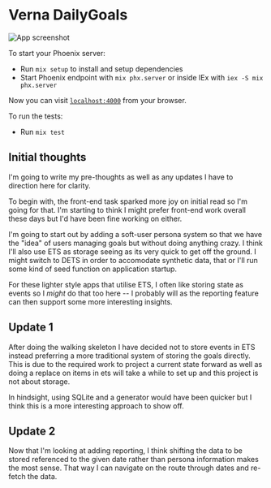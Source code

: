 # Verna DailyGoals

![App screenshot](https://github.com/nicolasdabreo/verna_daily_goals/blob/main/screenshot.png)

To start your Phoenix server:

  * Run `mix setup` to install and setup dependencies
  * Start Phoenix endpoint with `mix phx.server` or inside IEx with `iex -S mix phx.server`

Now you can visit [`localhost:4000`](http://localhost:4000) from your browser.

To run the tests:

  * Run `mix test`


## Initial thoughts

I'm going to write my pre-thoughts as well as any updates I have to direction here for clarity.

To begin with, the front-end task sparked more joy on initial read so I'm going for that. I'm starting to think I might prefer front-end work overall these days but I'd have been fine working on either.

I'm going to start out by adding a soft-user persona system so that we have the "idea" of users managing goals but without doing anything crazy. I think I'll also use ETS as storage seeing as its very quick to get off the ground. I might switch to DETS in order to accomodate synthetic data, that or I'll run some kind of seed function on application startup.

For these lighter style apps that utilise ETS, I often like storing state as events so I _might_ do that too here -- I probably will as the reporting feature can then support some more interesting insights.

## Update 1

After doing the walking skeleton I have decided not to store events in ETS instead preferring a more traditional system of storing the goals directly. This is due to the required work to project a current state forward as well as doing a replace on items in ets will take a while to set up and this project is not about storage.

In hindsight, using SQLite and a generator would have been quicker but I think this is a more interesting approach to show off.

## Update 2 

Now that I'm looking at adding reporting, I think shifting the data to be stored referenced to the given date rather than persona information makes the most sense. That way I can navigate on the route through dates and re-fetch the data.
